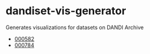 # dandiset-vis-generator

Generates visualizations for datasets on DANDI Archive

- [000582](./dandisets/000582/000582.md)
- [000784](./dandisets/000784/000784.md)
